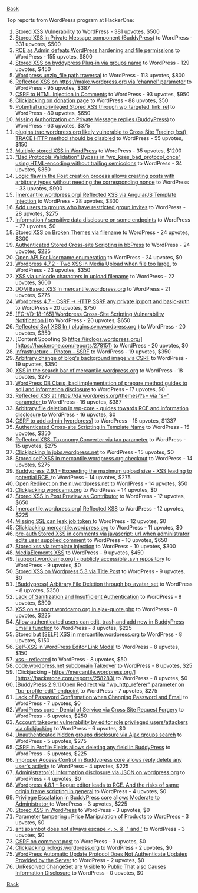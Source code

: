 [Back](../README.md)

Top reports from WordPress program at HackerOne:

1. [Stored XSS Vulnerability](https://hackerone.com/reports/643908) to WordPress - 381 upvotes, $500
2. [Stored XSS in Private Message component (BuddyPress)](https://hackerone.com/reports/487081) to WordPress - 331 upvotes, $500
3. [RCE as Admin defeats WordPress hardening and file permissions](https://hackerone.com/reports/436928) to WordPress - 155 upvotes, $800
4. [Stored XSS on byddypress Plug-in via groups name](https://hackerone.com/reports/592316) to WordPress - 129 upvotes, $450
5. [Wordpress unzip_file path traversal](https://hackerone.com/reports/205481) to WordPress - 113 upvotes, $800
6. [Reflected XSS on https://make.wordpress.org via 'channel' parameter](https://hackerone.com/reports/659419) to WordPress - 95 upvotes, $387
7. [CSRF to HTML Injection in Comments](https://hackerone.com/reports/428019) to WordPress - 93 upvotes, $950
8. [Clickjacking on donation page](https://hackerone.com/reports/921709) to WordPress - 88 upvotes, $50
9. [Potential unprivileged Stored XSS through wp_targeted_link_rel](https://hackerone.com/reports/509930) to WordPress - 80 upvotes, $650
10. [Mssing Authorization on Private Message replies (BuddyPress)](https://hackerone.com/reports/490782) to WordPress - 63 upvotes, $375
11. [plugins.trac.wordpress.org likely vulnerable to Cross Site Tracing (xst), TRACE HTTP method should be disabled](https://hackerone.com/reports/222692) to WordPress - 55 upvotes, $150
12. [Multiple stored XSS in WordPress](https://hackerone.com/reports/221507) to WordPress - 35 upvotes, $1200
13. ["Bad Protocols Validation" Bypass in "wp_kses_bad_protocol_once" using HTML-encoding without trailing semicolons](https://hackerone.com/reports/339483) to WordPress - 34 upvotes, $350
14. [Logic flaw in the Post creation process allows creating posts with arbitrary types without needing the corresponding nonce](https://hackerone.com/reports/404323) to WordPress - 33 upvotes, $900
15. [[mercantile.wordpress.org] Reflected XSS via AngularJS Template Injection](https://hackerone.com/reports/230234) to WordPress - 28 upvotes, $300
16. [Add users to groups who have restricted group invites](https://hackerone.com/reports/538008) to WordPress - 28 upvotes, $275
17. [Information / sensitive data disclosure on some endpoints](https://hackerone.com/reports/273726) to WordPress - 27 upvotes, $0
18. [Stored XSS on Broken Themes via filename](https://hackerone.com/reports/406289) to WordPress - 24 upvotes, $300
19. [Authenticated Stored Cross-site Scripting in bbPress](https://hackerone.com/reports/881918) to WordPress - 24 upvotes, $225
20. [Open API For Username enumeration](https://hackerone.com/reports/385322) to WordPress - 24 upvotes, $0
21. [Wordpress 4.7.2 - Two XSS in Media Upload when file too large.](https://hackerone.com/reports/203515) to WordPress - 23 upvotes, $350
22. [XSS via unicode characters in upload filename](https://hackerone.com/reports/179695) to WordPress - 22 upvotes, $600
23. [DOM Based XSS In mercantile.wordpress.org](https://hackerone.com/reports/230435) to WordPress - 21 upvotes, $275
24. [Wordpress 4.7 - CSRF -\> HTTP SSRF any private ip:port and basic-auth](https://hackerone.com/reports/187520) to WordPress - 20 upvotes, $750
25. [[FG-VD-18-165] Wordpress Cross-Site Scripting Vulnerability Notification II](https://hackerone.com/reports/460911) to WordPress - 20 upvotes, $650
26. [Reflected Swf XSS In ( plugins.svn.wordpress.org )](https://hackerone.com/reports/270060) to WordPress - 20 upvotes, $350
27. [Content Spoofing @ https://irclogs.wordpress.org/](https://hackerone.com/reports/278151) to WordPress - 20 upvotes, $0
28. [Infrastructure - Photon - SSRF](https://hackerone.com/reports/204513) to WordPress - 19 upvotes, $350
29. [Arbitrary change of blog's background image via CSRF](https://hackerone.com/reports/881855) to WordPress - 19 upvotes, $350
30. [XSS in the search bar of mercantile.wordpress.org](https://hackerone.com/reports/221893) to WordPress - 18 upvotes, $275
31. [WordPress DB Class, bad implementation of prepare method guides to sqli and information disclosure](https://hackerone.com/reports/179920) to WordPress - 17 upvotes, $0
32. [Reflected XSS at https://da.wordpress.org/themes/?s= via "s=" parameter ](https://hackerone.com/reports/222040) to WordPress - 16 upvotes, $387
33. [Arbitrary file deletion in wp-core - guides towards RCE and information disclosure](https://hackerone.com/reports/291878) to WordPress - 16 upvotes, $0
34. [CSRF to add admin [wordpress]](https://hackerone.com/reports/149589) to WordPress - 15 upvotes, $1337
35. [Authenticated Cross-site Scripting in Template Name](https://hackerone.com/reports/220903) to WordPress - 15 upvotes, $350
36. [Reflected XSS: Taxonomy Converter via tax parameter](https://hackerone.com/reports/495515) to WordPress - 15 upvotes, $275
37. [Clickjacking In jobs.wordpress.net](https://hackerone.com/reports/223024) to WordPress - 15 upvotes, $0
38. [Stored self-XSS in mercantile.wordpress.org checkout](https://hackerone.com/reports/230232) to WordPress - 14 upvotes, $275
39. [Buddypress 2.9.1 - Exceeding the maximum upload size  - XSS leading to potential RCE. ](https://hackerone.com/reports/263109) to WordPress - 14 upvotes, $275
40. [Open Redirect on the nl.wordpress.net](https://hackerone.com/reports/309058) to WordPress - 14 upvotes, $50
41. [Clickjacking wordcamp.org](https://hackerone.com/reports/230581) to WordPress - 14 upvotes, $0
42. [Stored XSS in Post Preview as Contributor](https://hackerone.com/reports/497724) to WordPress - 12 upvotes, $650
43. [[mercantile.wordpress.org] Reflected XSS](https://hackerone.com/reports/240256) to WordPress - 12 upvotes, $225
44. [Missing SSL can leak job token ](https://hackerone.com/reports/222036) to WordPress - 12 upvotes, $0
45. [Clickjacking mercantile.wordpress.org](https://hackerone.com/reports/264125) to WordPress - 11 upvotes, $0
46. [pre-auth Stored XSS in comments via javascript: url when administrator edits user supplied comment](https://hackerone.com/reports/633231) to WordPress - 10 upvotes, $650
47. [Stored xss via template injection](https://hackerone.com/reports/250837) to WordPress - 10 upvotes, $300
48. [MediaElements XSS](https://hackerone.com/reports/299112) to WordPress - 9 upvotes, $450
49. [[support.wordcamp.org] - publicly accessible .svn repository](https://hackerone.com/reports/309714) to WordPress - 9 upvotes, $0
50. [Stored XSS on Wordpress 5.3 via Title Post](https://hackerone.com/reports/754352) to WordPress - 9 upvotes, $0
51. [[Buddypress] Arbitrary File Deletion through bp_avatar_set](https://hackerone.com/reports/183568) to WordPress - 8 upvotes, $350
52. [Lack of Sanitization and Insufficient Authentication](https://hackerone.com/reports/249759) to WordPress - 8 upvotes, $300
53. [XSS on support.wordcamp.org in ajax-quote.php](https://hackerone.com/reports/355773) to WordPress - 8 upvotes, $225
54. [Allow authenticated users can edit, trash,and add new in BuddyPress Emails function](https://hackerone.com/reports/833782) to WordPress - 8 upvotes, $225
55. [Stored but [SELF] XSS in mercantile.wordpress.org](https://hackerone.com/reports/222224) to WordPress - 8 upvotes, $150
56. [Self-XSS in WordPress Editor Link Modal](https://hackerone.com/reports/224556) to WordPress - 8 upvotes, $150
57. [xss - reflected](https://hackerone.com/reports/384112) to WordPress - 8 upvotes, $50
58. [code.wordpress.net subdomain Takeover](https://hackerone.com/reports/295330) to WordPress - 8 upvotes, $25
59. [Clickjacking - https://mercantile.wordpress.org/](https://hackerone.com/reports/258283) to WordPress - 8 upvotes, $0
60. [[BuddyPress 2.9.1] Open Redirect via "wp_http_referer" parameter on "bp-profile-edit" endpoint](https://hackerone.com/reports/277502) to WordPress - 7 upvotes, $275
61. [Lack of Password Confirmation when Changing Password and Email](https://hackerone.com/reports/224214) to WordPress - 7 upvotes, $0
62. [WordPress core  - Denial of Service via Cross Site Request Forgery](https://hackerone.com/reports/153093) to WordPress - 6 upvotes, $250
63. [Account takeover vulnerability by editor role privileged users/attackers via clickjacking](https://hackerone.com/reports/388254) to WordPress - 6 upvotes, $0
64. [Unauthenticated hidden groups disclosure via Ajax groups search](https://hackerone.com/reports/282176) to WordPress - 5 upvotes, $275
65. [CSRF in Profile Fields allows deleting any field in BuddyPress](https://hackerone.com/reports/836187) to WordPress - 5 upvotes, $225
66. [Improper Access Control in Buddypress core allows reply,delete any user's activity](https://hackerone.com/reports/837256) to WordPress - 4 upvotes, $225
67. [Administrator(s) Information disclosure via JSON on wordpress.org](https://hackerone.com/reports/221734) to WordPress - 4 upvotes, $0
68. [Wordpress 4.8.1 - Rogue editor leads to RCE. And the risks of same origin frame scripting in general](https://hackerone.com/reports/263718) to WordPress - 4 upvotes, $0
69. [Privilege Escalation in BuddyPress core allows Moderate to Administrator ](https://hackerone.com/reports/837018) to WordPress - 3 upvotes, $225
70. [Stored XSS in WordPress](https://hackerone.com/reports/276105) to WordPress - 3 upvotes, $0
71. [Parameter tampering : Price Manipulation of Products](https://hackerone.com/reports/682344) to WordPress - 3 upvotes, $0
72. [antispambot does not always escape \<, \>, &, " and '](https://hackerone.com/reports/298218) to WordPress - 3 upvotes, $0
73. [CSRF on comment post](https://hackerone.com/reports/914232) to WordPress - 3 upvotes, $0
74. [Clickjacking irclogs.wordpress.org](https://hackerone.com/reports/267075) to WordPress - 2 upvotes, $0
75. [WordPress Automatic Update Protocol Does Not Authenticate Updates Provided by the Server](https://hackerone.com/reports/228854) to WordPress - 2 upvotes, $0
76. [UnResolved ChangeSet are Visible to Public That also Causes Information Disclosure](https://hackerone.com/reports/282843) to WordPress - 0 upvotes, $0


[Back](../README.md)